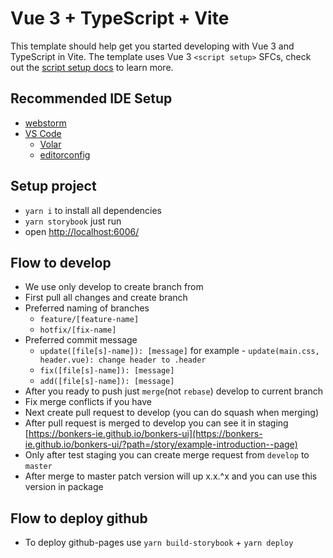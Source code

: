 # Vue 3 + TypeScript + Vite

This template should help get you started developing with Vue 3 and TypeScript in Vite. The template uses Vue 3 `<script setup>` SFCs, check out the [script setup docs](https://v3.vuejs.org/api/sfc-script-setup.html#sfc-script-setup) to learn more.

## Recommended IDE Setup
- [webstorm](https://www.jetbrains.com/webstorm/)
- [VS Code](https://code.visualstudio.com/)
  - [Volar](https://marketplace.visualstudio.com/items?itemName=Vue.volar)
  - [editorconfig](https://marketplace.visualstudio.com/items?itemName=EditorConfig.EditorConfig)

## Setup project
- `yarn i` to install all dependencies
- `yarn storybook` just run
- open [http://localhost:6006/](http://localhost:6006/)

## Flow to develop
- We use only develop to create branch from
- First pull all changes and create branch
- Preferred naming of branches
  - `feature/[feature-name]`
  - `hotfix/[fix-name]`
- Preferred commit message
  - `update([file[s]-name]): [message]` for example - `update(main.css, header.vue): change header to .header`
  - `fix([file[s]-name]): [message]`
  - `add([file[s]-name]): [message]`
- After you ready to push just `merge`(not `rebase`) develop to current branch 
- Fix merge conflicts if you have
- Next create pull request to develop (you can do squash when merging)
- After pull request is merged to develop you can see it in staging [https://bonkers-ie.github.io/bonkers-ui](https://bonkers-ie.github.io/bonkers-ui/?path=/story/example-introduction--page)
- Only after test staging you can create merge request from `develop` to `master`
- After merge to master patch version will up x.x.^x and you can use this version in package

## Flow to deploy github
- To deploy github-pages use `yarn build-storybook` + `yarn deploy`
